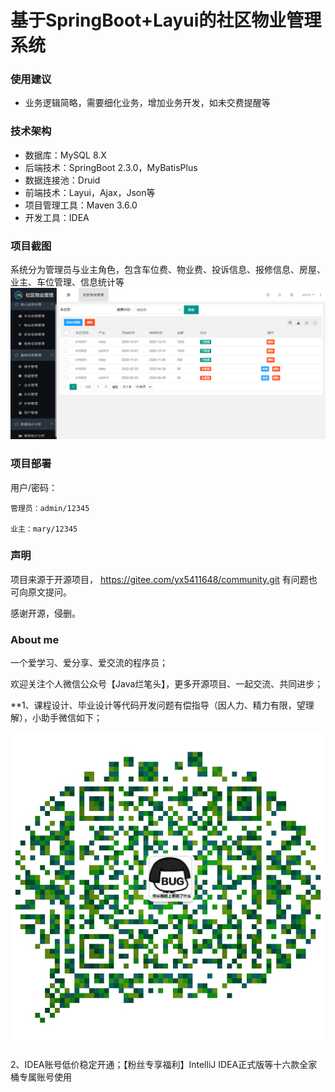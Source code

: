 # 基于SpringBoot+Layui的社区物业管理系统

### 使用建议
- 业务逻辑简略，需要细化业务，增加业务开发，如未交费提醒等
### 技术架构

- 数据库：MySQL 8.X
- 后端技术：SpringBoot 2.3.0，MyBatisPlus
- 数据连接池：Druid
- 前端技术：Layui，Ajax，Json等
- 项目管理工具：Maven 3.6.0
- 开发工具：IDEA

### 项目截图

  系统分为管理员与业主角色，包含车位费、物业费、投诉信息、报修信息、房屋、业主、车位管理、信息统计等
![输入图片说明](index.png)

### 项目部署

   用户/密码：

    管理员：admin/12345
    
    业主：mary/12345


### 声明

项目来源于开源项目， https://gitee.com/yx5411648/community.git 有问题也可向原文提问。

感谢开源，侵删。

### About me
一个爱学习、爱分享、爱交流的程序员；

欢迎关注个人微信公众号【Java烂笔头】，更多开源项目、一起交流、共同进步；

**1、课程设计、毕业设计等代码开发问题有偿指导（因人力、精力有限，望理解），小助手微信如下；

![输入图片说明](Java%E7%83%82%E7%AC%94%E5%A4%B4.jpg)

2、IDEA账号低价稳定开通；【粉丝专享福利】IntelliJ IDEA正式版等十六款全家桶专属账号使用


